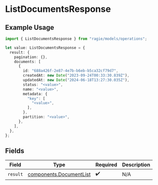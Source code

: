 # ListDocumentsResponse

## Example Usage

```typescript
import { ListDocumentsResponse } from "ragie/models/operations";

let value: ListDocumentsResponse = {
  result: {
    pagination: {},
    documents: [
      {
        id: "688a426f-2e87-4e7b-b6eb-b5ca32cf79d7",
        createdAt: new Date("2023-09-24T00:33:30.839Z"),
        updatedAt: new Date("2024-06-18T13:27:30.035Z"),
        status: "<value>",
        name: "<value>",
        metadata: {
          "key": [
            "<value>",
          ],
        },
        partition: "<value>",
      },
    ],
  },
};
```

## Fields

| Field                                                              | Type                                                               | Required                                                           | Description                                                        |
| ------------------------------------------------------------------ | ------------------------------------------------------------------ | ------------------------------------------------------------------ | ------------------------------------------------------------------ |
| `result`                                                           | [components.DocumentList](../../models/components/documentlist.md) | :heavy_check_mark:                                                 | N/A                                                                |